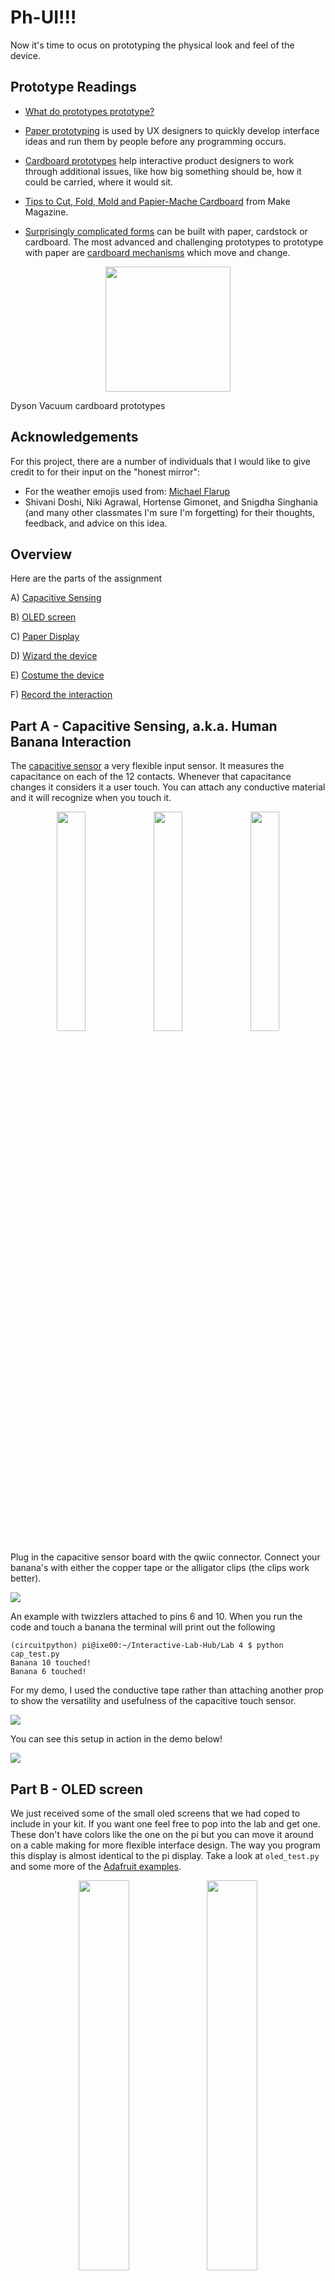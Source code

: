 # Ph-UI!!!

Now it's time to ocus on prototyping the physical look and feel of the device.

## Prototype Readings

* [What do prototypes prototype?](https://www.semanticscholar.org/paper/What-do-Prototypes-Prototype-Houde-Hill/30bc6125fab9d9b2d5854223aeea7900a218f149)

* [Paper prototyping](https://www.uxpin.com/studio/blog/paper-prototyping-the-practical-beginners-guide/) is used by UX designers to quickly develop interface ideas and run them by people before any programming occurs. 

* [Cardboard prototypes](https://www.youtube.com/watch?v=k_9Q-KDSb9o) help interactive product designers to work through additional issues, like how big something should be, how it could be carried, where it would sit. 

* [Tips to Cut, Fold, Mold and Papier-Mache Cardboard](https://makezine.com/2016/04/21/working-with-cardboard-tips-cut-fold-mold-papier-mache/) from Make Magazine.

* [Surprisingly complicated forms](https://www.pinterest.com/pin/50032245843343100/) can be built with paper, cardstock or cardboard.  The most advanced and challenging prototypes to prototype with paper are [cardboard mechanisms](https://www.pinterest.com/helgangchin/paper-mechanisms/) which move and change. 

<p align="center">
<img src="https://dysonthedesigner.weebly.com/uploads/2/6/3/9/26392736/427342_orig.jpg"  width="200" > 

Dyson Vacuum cardboard prototypes
</p>

## Acknowledgements

For this project, there are a number of individuals that I would like to give credit to for their input on the "honest mirror":
* For the weather emojis used from: [Michael Flarup](https://blog.prototypr.io/designing-weather-up-cf248e47b5d8)
* Shivani Doshi, Niki Agrawal, Hortense Gimonet, and Snigdha Singhania (and many other classmates I'm sure I'm forgetting) for their thoughts, feedback, and advice on this idea.

## Overview
Here are the parts of the assignment

A) [Capacitive Sensing](#part-a)

B) [OLED screen](#part-b) 

C) [Paper Display](#part-c)

D) [Wizard the device](#part-d-wizard-the-device) 

E) [Costume the device](#part-e-costume-the-device)

F) [Record the interaction](#part-f-record)

## Part A - Capacitive Sensing, a.k.a. Human Banana Interaction

The [capacitive sensor](https://learn.adafruit.com/adafruit-mpr121-gator) a very flexible input sensor. It measures the capacitance on each of the 12 contacts. Whenever that capacitance changes it considers it a user touch. You can attach any conductive material and it will recognize when you touch it.

<p align="center">
<img src="https://cdn-learn.adafruit.com/guides/cropped_images/000/003/226/medium640/MPR121_top_angle.jpg?1609282424" width=30% />
<img src="https://cdn-shop.adafruit.com/1200x900/4401-01.jpg" width=30%>
<img src="https://post.healthline.com/wp-content/uploads/2020/08/banana-pink-background-thumb-1-732x549.jpg" width=30%>
</p>

Plug in the capacitive sensor board with the qwiic connector. Connect your banana's with either the copper tape or the alligator clips (the clips work better).

![](https://media.discordapp.net/attachments/679721816318803975/823299613812719666/PXL_20210321_205742253.jpg?width=1518&height=1139)

An example with twizzlers attached to pins 6 and 10. When you run the code and touch a banana the terminal will print out the following

```
(circuitpython) pi@ixe00:~/Interactive-Lab-Hub/Lab 4 $ python cap_test.py 
Banana 10 touched!
Banana 6 touched!
```

For my demo, I used the conductive tape rather than attaching another prop to show the versatility and usefulness of the capacitive touch sensor.

![](https://github.com/snlee159/Interactive-Lab-Hub/blob/Spring2021/Lab%204/imgs/cap_test.png)

You can see this setup in action in the demo below!

[![](https://github.com/snlee159/Interactive-Lab-Hub/blob/Spring2021/Lab%204/imgs/cap_test_demo_img.png)](https://drive.google.com/file/d/1u8lcGNRIYDVawGsenFPpNi-005Z1B-pH/view)

## Part B - OLED screen

We just received some of the small oled screens that we had coped to include in your kit. If you want one feel free to pop into the lab and get one. These don't have colors like the one on the pi but you can move it around on a cable making for more flexible interface design. The way you program this display is almost identical to the pi display. Take a look at `oled_test.py` and some more of the [Adafruit examples](https://github.com/adafruit/Adafruit_CircuitPython_SSD1306/tree/master/examples).

<p align="center">
<img src="https://cdn.sparkfun.com//assets/parts/1/6/1/3/5/17153-SparkFun_Qwiic_OLED_Display__0.91_in__128x32_-01.jpg" width=40% />
<img src="https://cdn.discordapp.com/attachments/679466987314741338/823354087105101854/PXL_20210322_003033073.jpg" width=40%>
</p>

Unfortunately, I was not in New York at the time of this lab so have not received my OLED screen yet. Thus, I do not have any demos to show for this section but I did take a look at the test script and feel it is fairly straightforward. 

## Part C - Paper Display

Here is an Pi with a paper faceplate on it to turn it into a display:

<p align="center">
<img src="https://github.com/FAR-Lab/Developing-and-Designing-Interactive-Devices/blob/2020Fall/images/paper_if.png?raw=true"  width=40%/>
</p>

This is fine, but it can be a bit difficult to lay out a great and user friendly display within the constraints of the Pi. Also, it really only works for applications where people can come and stand over the Pi, or where you can mount the Pi to the wall.

Here is another prototype for a paper display:

<p align="center">
<img src="https://github.com/FAR-Lab/Developing-and-Designing-Interactive-Devices/blob/2020Fall/images/b_box.png?raw=true"  width=40%/>
</p>

It holds a pi and usb power supply, and provides a front stage on which to put writing, graphics, LEDs, buttons or displays.

This design can be made by scoring a long strip of corrugated cardboard of width X, with the following measurements:

| Y height of box <br> <sub><sup>- thickness of cardboard</sup></sub> | Z  depth of box <br><sub><sup>- thickness of cardboard</sup></sub> | Y height of box  | Z  depth of box | H height of faceplate <br><sub><sup>* * * * * (don't make this too short) * * * * *</sup></sub>|
| --- | --- | --- | --- | --- | 

Fold the first flap of the strip so that it sits flush against the back of the face plate, and tape, velcro or hot glue it in place. This will make a H x X interface, with a box of Z x X footprint (which you can adapt to the things you want to put in the box) and a height Y in the back. 

Here is an example:

<p align="center">
<img src="https://github.com/FAR-Lab/Developing-and-Designing-Interactive-Devices/blob/2020Fall/images/horoscope.png?raw=true"  width=40%/>
</p>

### My Idea
For this lab, I decided to create "The Honest Mirror" as an aid for people to get feedback on how they look at they are leaving their homes. This idea came about because, while visiting family in LA, I realized I kept almost forgetting to wear my mask when I left home because there is no mirror by the entrance here like there is in my apartment in New York. This mirror not only will remind you to wear your mask but also will give you a heads up as to what weather you can expect outside and how you look. Unfortunately, this mirror is quite picky with how it looks and holds you to the same standard. Most of the time, it will disapprove of your appearance. Every now and then, though, it will give you some nice validation.

I've included an initial concept of The Honest Mirror below with what components I expect it will need for my intended functionality.

<p align="center">
  <img src="https://github.com/snlee159/Interactive-Lab-Hub/blob/Spring2021/Lab%204/imgs/concept_board.png"/>
</p>

In order to be a reasonable product, I expect the Honest Mirror will need to meet the following criteria:
* It will need to be large enough to allow a face and the miniPiTFT screen while also having enough space for the user to look at their own reflection.
* Given the mirror is intended to be placed near the entrance to the user's home, the device can be expected to be viewed from within a couple feet. Given this criteria, the text on the miniPiTFT should be large enough and simple enough as to be legible from a distance of two feet away at most.
* I wish my skills with paper prototyping were good enough to make a really elaborate mirror frame design. However, given this is my first foray into prototyping movement and with cardboard at all, I will stick to a simple rectangular frame as this is still a common mirror shape. There should be some frame shape for the device though, to make it clearer that it is a mirror.

As displayed in the concept board image above, I expect the device to require the following components:
* A "mirror" frame and reflective surface
* A "face" with movable mouth and eyes
* A servo motor for enabling facial movement
* The miniPiTFT screen for displaying weather information
* Another screen (possibly the OLED) for displaying mask alerts if the user has forgotten their mask.

### Show the paper prototypes (initial versions)
#### Look-like Prototype
For the initial look-like prototype, I decided just to do a simple sketch on paper to show my ideal level of detail and feel of the design. 

<p align="center">
  <img src="https://github.com/snlee159/Interactive-Lab-Hub/blob/Spring2021/Lab%204/imgs/look_like_proto.png" width=50%/>
</p>

A simple yet elegant frame surrounds the mirror and a detailed face appears which will speak to the user. The face is meant to be friendly and calming (despite how it often judges your appearance) to appeal to the user. Beneath the screen lies the weather information and the mask alert. The face is quite large here and takes up a good portion of the mirror. Ideally, the face would only appear after the user is able to see their own appearance and is preparing to leave so as to not get in the user's way of seeing their reflection.

The weather and mask icons are meant to be minimalist and clean. This is meant to not distract from the mirror itself and the face and to give a sense of modern style that goes well with the simpler rectangular frame.

I decided to use a drawing for the look-lide prototype rather than actually building a three dimensional model out of paper because I felt my drawing skills were far better than my cutting and folding skills. Because of this, I felt my drawing would better convey the image and feel (sleek, modern, and minimalist) I hoped to create with the honest mirror.

#### Work-like Prototype
For the work-like prototype, I took my look-like design and iterated on it by adding movable components for the face, mask alert, and weather update to better depict how the system would work. This is done with many, many layers of paper in the backing of the mirror to keep each movable component separate. The final work-like prototype is shown below.

<p align="center">
   <img src="https://github.com/snlee159/Interactive-Lab-Hub/blob/Spring2021/Lab%204/imgs/work_like_proto.png" width=60%/>
</p>

And the different movements depicting how the mirror would work are demo'd in the below video.

[![](https://github.com/snlee159/Interactive-Lab-Hub/blob/Spring2021/Lab%204/imgs/paper_work_like_proto_img.png)](https://drive.google.com/file/d/1gV5UBAz4GE8IAhO4yhOsCvPgC7pAzlf8/view)

The different parts required to make this work-like prototype are described below:
* A top layer "face" with eyes and mouth cutouts
* A bottom lip with a rectangular bottom portion for demonstrating mouth movement
* A rectangular scrap of paper with eyes drawn on it for showing eye movement
* The top layer of the mirror with cutouts for the eyes, mouth, weather (temperature and atmospheric), and mask alerts
* The mirror frame (strips of paper folded for a three dimensional feel and taped along the mirror edges)
* The second layer of the mirror backing which sits between the eye strip and the mouth to allow for independent movement of the two (has cutouts for all components except the eyes since they sit on top of this layer)
* A third layer of mirror backing which sits between the mouth cutout and the atmospheric updates and mask alert (with cutouts for the weather updates and mask alert, no cutout for the mouth since that sits on top of this layer)
* A strip of paper with different weather icons for showing atmospheric updates such as sunny, rainy, etc.
* A cut out of a cover indicating whether or not the user is wearing their mask (a cross out appears above the mask icon if they are not wearing a mask)
* A fourth layer of mirror backing which sits under the atmospheric updates and the mask alert and above the temperature updates (with more cutouts for the temperature updates
* Two strips for the temperature updates, one for each level of digits (tens and ones)
* A fifth and final layer of mirror backing to keep everything contained

The entire system is held together with generic tape.

#### Act-Like Prototype
To demonstrate how I envision a user actually interacting with the Honest Mirror, I've created a storyboard below. Ideally, the user would observe their own appearance then, once they are ready to leave, the mirror would give them last minute updates they may have missed (i.e. weather, mask, appearance).

<p align="center">
  <img src="https://github.com/snlee159/Interactive-Lab-Hub/blob/Spring2021/Lab%204/imgs/storyboard.png"/>
</p>

## Part D - Materiality
### Design of the product
For this portion, I decided to build on my paper prototype of the honest mirror and bring it to life with moving components in a sturdier form. In addition to the components mentioned in the concept board above, I've also decided to include a proximity sensor for the user to be able to trigger an interaction with a wave of their hand.

To start, I practiced cutting the cardboard into the necessary shape for the frame. I made a frame prototype which has a square "frame" and a slot to slide the bulk of the device into the frame. The device itself will be connected completely to this insert so that maintenance is easy and the device can simply be slid in and out of the frame. The frame prototype is shown below.

<p align="center">
  <img src="https://github.com/snlee159/Interactive-Lab-Hub/blob/Spring2021/Lab%204/imgs/frame_proto.png" width=60%/>
</p>

By prototyping the frame, I was able to quickly understand what structure I would need to design and what the dimensions should be for the frame.

The complete system, in frame, is shown below. Unfortunately, the gap between the frame and the backing ended up being slightly too narrow and I did not have enough cardboard to start again. Thus, you'll see in the back view, that I had to add some clasps for holding the system shut and for easier inserting and removal of the device into the frame.

<p align="center">
  <img src="https://github.com/snlee159/Interactive-Lab-Hub/blob/Spring2021/Lab%204/imgs/front_view.png" width=30%/>
  <img src="https://github.com/snlee159/Interactive-Lab-Hub/blob/Spring2021/Lab%204/imgs/back_clasped.png" width=30%/>
  <img src="https://github.com/snlee159/Interactive-Lab-Hub/blob/Spring2021/Lab%204/imgs/back_unclasped.png" width=30%/>
</p>

As you can see in the front view, the face is at the bottom left, the weather update is in a screen (the miniPiTFT) in the top right, and the proximity sensor is in the center top. I ended up not including a screen for the mask alert since I was not actually able to receive the OLED display. Instead, the system just reminds the user to not forget their mask.

While it is hard to see, I actually wrapped cling wrap around the device board to give it some reflectivity and make it seem more "mirror"-like.

### Demo
The system working completely is shown in the demo below:

[![](https://github.com/snlee159/Interactive-Lab-Hub/blob/Spring2021/Lab%204/imgs/full_demo_img.png)](https://drive.google.com/file/d/1BEr1xxo0Tr9dh7z1KFQoy0qT7-n8Wtts/view)

And a demo showing the inner workings (discussed further in the components section below) is also shown:

[![](https://github.com/snlee159/Interactive-Lab-Hub/blob/Spring2021/Lab%204/imgs/under_the_hood_demo_img.png)](https://drive.google.com/file/d/1m8lZegaYvzkETPdEul6_WwVZP2KTBMgs/view)

### Components/functionality
The main components of this system were as follows:
* Raspberry pi/miniPiTFT
* Proximity sensor
* Face with mouth and eye cutouts
* Levers for mouth and eye movements
* Servo motor for movement
* Mirror Frame

I will go through each of these components and discuss them in more detail.

<p align="center">
  <img src="https://github.com/snlee159/Interactive-Lab-Hub/blob/Spring2021/Lab%204/imgs/inner_back_view.png" width=60%/>
</p>

#### Raspberry Pi/miniPiTFT
The pi itself, like the proximity sensor, is held onto the device insert via a cardboard sleeve which is hot-glued onto the insert.

<p align="center">
  <img src="https://github.com/snlee159/Interactive-Lab-Hub/blob/Spring2021/Lab%204/imgs/pi_prox_holders.png" width=50%/>
</p>

On the other side of the insert, there is a cutout above the miniPiTFT which shows the weather updates.

<p align="center">
  <img src="https://github.com/snlee159/Interactive-Lab-Hub/blob/Spring2021/Lab%204/imgs/weather_screen.png" width=50%/>
</p>

There is a random number generator which gradually adjusts the temperature outside so, during the demo, you can actually see the temperature updating slightly. In addition, the random number generator can adjust the atmospheric icons, as well. The different icons are shown below:

<p align="center">
  <img src="https://github.com/snlee159/Interactive-Lab-Hub/blob/Spring2021/Lab%204/imgs/weather_emojis.png" width=50%/>
</p>

And indicate, sunny, cloudy, rainy, and stormy, respectively. Depending on what the screen shows, the mirror's message in the demo will adjust.

#### Proximity Sensor
The proximity sensor could detect when the user waved their hand in front of the mirror and began its sequence when this interruption occurred. The sensor, while mounted on the back of the insert, had a cutout on the front of the mirror, as well.

<p align="center">
  <img src="https://github.com/snlee159/Interactive-Lab-Hub/blob/Spring2021/Lab%204/imgs/prox_sensor.png" width=50%/>
</p>

#### The Face and Movement Mechanism
The face, while effective, ended up looking pretty creepy... I was attempting to make it feel three dimensional but, in this attempt, made it look a bit like a horror-movie clown. It may have made sense to lean into it and design the system to be more creepy and in line with the mirror in Snow White. However, I decided to stick to the original plan and this can be a future improvement.

<p align="center">
  <img src="https://github.com/snlee159/Interactive-Lab-Hub/blob/Spring2021/Lab%204/imgs/face_closeup.png" width=40%/>
</p>

The face has a cutout for the mouth and eyes. The mouth is a stack of small strips of cardboard with the bottom lip glued to the top. This allowed the lip to line up nicely with the rest of the face even given the large gap due to the cardboard depth. The eyes, similarly were small discs glued to a small stack of cardboard on top of the lever. The lever system in the back can be seen below and in the inner workings demo above.

<p align="center">
  <img src="https://github.com/snlee159/Interactive-Lab-Hub/blob/Spring2021/Lab%204/imgs/face_levers.png" width=60%/>
</p>

The levers were made completely of cardboard, hot glued in some places and held on pivot points in others with staples. The lever was attached to a servo motor which pushed the system back and forth effectively moving the eyes from side to side at the same time as moving the mouth up and down. This was quite tricky to get working properly and I was very proud to get motion in two directions at once.

#### The Frame
The frame is actually attached to the back of the system as one big box that the device is inserted into. As shown above, four latches keep the frame closed and can be easily unlatched in order to remove the insert. In addition, the corners of the frame were left open in order to allow for easy connection of the power cord and the speaker cord to the raspberry pi.

<p align="center">
  <img src="https://github.com/snlee159/Interactive-Lab-Hub/blob/Spring2021/Lab%204/imgs/power_cord_opening.png" width=40%/>
</p>

## Reflection
### What went well
I was really proud of the facial movements I was able to achieve. With the lever system made fully with cardboard, hot glue, and staples, I was able to achieve both side-to-side movement of the eyes and up and down movement of the mouth with only a single servo motor. 

To show this in action, again the demo of the inner workings is shown below.

[![](https://github.com/snlee159/Interactive-Lab-Hub/blob/Spring2021/Lab%204/imgs/under_the_hood_demo_img.png)](https://drive.google.com/file/d/1m8lZegaYvzkETPdEul6_WwVZP2KTBMgs/view)

### What could have gone better?
Making the cardboard prototype turned out to be far more challenging than I expected. I had a very thick piece of cardboard which took a long time to cut and the edges ended up being very messy despite taking 5-6 slices for each cut. It took me many hours just to make the frame itself even without the straps and I accidentally misjudged the depth that would be needed to insert the actual system. This mis-measurement meant that I needed to slice open an extra side of the frame in order to fit the insert in and install the straps.

In addition, the pi, in order to have the power and aux cords line up well with the cord openings in the frame, needed to be pushed into the far corner of the frame which led to some poor alignment as the miniPiTFT ended up being partially obscured by the frame.

Finally, the proximity sensor was unable to detect a hand until it was fairly close to the mirror due to the depth of the cardboard. The cardboard used to make the frame was very, very thick which made it difficult to mount this system in a way where it could do this detection more easily.

### What do I wish I could have done?
The features I would have liked to make or alter given more time include:
* Adding another screen for the mask alert. Once I get the OLED screen, I would be able to do this.
* Making the frame larger and with thinner cardboard which is easier to use, cut, and has enough space for the insert
* Making a more decorative and elaborate frame
* Have smoother/less jerky face movements. I would likely need a nicer servo motor to achieve this.
